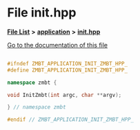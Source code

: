 

# File init.hpp

[**File List**](files.md) **>** [**application**](dir_0cc19fbf7340471280b165ed90304d9a.md) **>** [**init.hpp**](init_8hpp.md)

[Go to the documentation of this file](init_8hpp.md)


```C++

#ifndef ZMBT_APPLICATION_INIT_ZMBT_HPP_
#define ZMBT_APPLICATION_INIT_ZMBT_HPP_

namespace zmbt {

void InitZmbt(int argc, char **argv);

} // namespace zmbt

#endif // ZMBT_APPLICATION_INIT_ZMBT_HPP_
```


